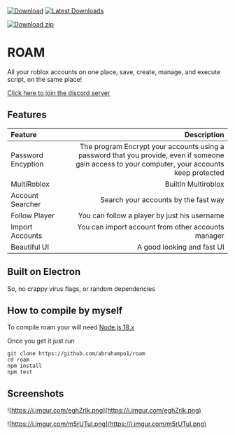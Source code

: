 [![Download](https://img.shields.io/github/v/release/Abrahampo1/ROAM)](https://github.com/abrahampo1/ROAM/releases/latest)
[![Latest Downloads](https://img.shields.io/github/downloads/Abrahampo1/ROAM/latest/total)](https://github.com/abrahampo1/ROAM/releases)



<!-- BEGIN LATEST DOWNLOAD BUTTON -->
[![Download zip](https://custom-icon-badges.herokuapp.com/badge/-Download-blue?style=for-the-badge&logo=download&logoColor=white "Download")](https://github.com/abrahampo1/ROAM/releases/download/1.0.2/roam.Setup.win32.exe)
<!-- END LATEST DOWNLOAD BUTTON -->

# ROAM

All your roblox accounts on one place, save, create, manage, and execute script, on the same place!

[Click here to join the discord server](https://discord.gg/Ft9HtM7ZGa)

## Features

| Feature | Description |
| :--- | ---: |
| Password Encyption | The program Encrypt your accounts using a password that you provide, even if someone gain access to your computer, your accounts keep protected |
| MultiRoblox | BuiltIn Multiroblox |
| Account Searcher | Search your accounts by the fast way |
| Follow Player | You can follow a player by just his username | 
| Import Accounts | You can import account from other accounts manager |
| Beautiful UI | A good looking and fast UI |

## Built on Electron

So, no crappy virus flags, or random dependencies

## How to compile by myself

To compile roam your will need [Node.js 18.x](https://nodejs.org/en/)

Once you get it just run

```
git clone https://github.com/abrahampo1/roam
cd roam
npm install
npm test
```


## Screenshots

![https://i.imgur.com/eghZrlk.png](https://i.imgur.com/eghZrlk.png)

![https://i.imgur.com/m5rUTuI.png](https://i.imgur.com/m5rUTuI.png)
